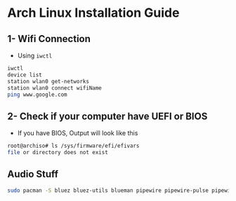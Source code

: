 # Arch Linux Installation Guide

## 1- Wifi Connection

- Using `iwctl`

``` bash
iwctl
device list
station wlan0 get-networks
station wlan0 connect wifiName
ping www.google.com
```

## 2- Check if your computer have UEFI or BIOS

- If you have BIOS, Output will look like this

```bash
root@archiso# ls /sys/firmware/efi/efivars
file or directory does not exist
```

## Audio Stuff

```bash
sudo pacman -S bluez bluez-utils blueman pipewire pipewire-pulse pipewire-alsa pipewire-jack pavucontrol
```
